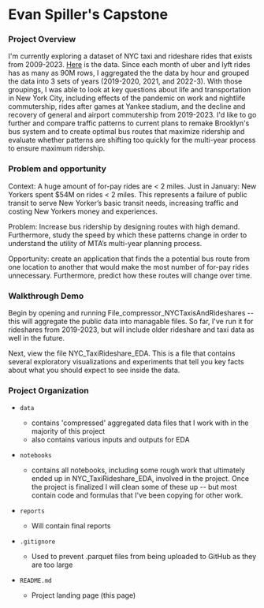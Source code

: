 Evan Spiller's Capstone
=========================

### Project Overview  
I'm currently exploring a dataset of NYC taxi and rideshare rides that exists from 2009-2023. [Here](https://www.nyc.gov/site/tlc/about/tlc-trip-record-data.page) is the data. Since each month of uber and lyft rides has as many as 90M rows, I aggregated the the data by hour and grouped the data into 3 sets of years (2019-2020, 2021, and 2022-3). With those groupings, I was able to look at key questions about life and transportation in New York City, including effects of the pandemic on work and nightlife commutership, rides after games at Yankee stadium, and the decline and recovery of general and airport commutership from 2019-2023. I'd like to go further and compare traffic patterns to current plans to remake Brooklyn's bus system and to create optimal bus routes that maximize ridership and evaluate whether patterns are shifting too quickly for the multi-year process to ensure maximum ridership.

### Problem and  opportunity

Context: A huge amount of for-pay rides are < 2 miles. Just in January: New Yorkers spent $54M on rides < 2 miles. This represents a failure of public transit to serve New Yorker’s basic transit needs, increasing traffic and costing New Yorkers money and experiences. 

Problem: Increase bus ridership by designing routes with high demand. Furthermore, study the speed by which these patterns change in order to understand the utility of MTA’s multi-year planning process.

Opportunity: create an application that finds the a potential bus route from one location to another that would make the most number of for-pay rides unnecessary. Furthermore, predict how these routes will change over time.


### Walkthrough Demo

Begin by opening and running File_compressor_NYCTaxisAndRideshares -- this will aggregate the public data into managable files. So far, I've run it for rideshares from 2019-2023, but will include older rideshare and taxi data as well in the future.

Next, view the file NYC_TaxiRideshare_EDA. This is a file that contains several exploratory visualizations and experiments that tell you key facts about what you should expect to see inside the data.

### Project Organization

* `data` 
    - contains 'compressed' aggregated data files that I work with in the majority of this project
    - also contains various inputs and outputs for EDA

* `notebooks`
    - contains all notebooks, including some rough work that ultimately ended up in NYC_TaxiRideshare_EDA, involved in the project. Once the project is finalized I will clean some of these up -- but most contain code and formulas that I've been copying for other work.

* `reports`
    - Will contain final reports

* `.gitignore`
    - Used to prevent .parquet files from being uploaded to GitHub as they are too large

* `README.md`
    - Project landing page (this page)

